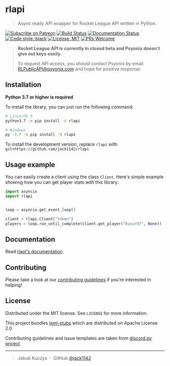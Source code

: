 # rlapi
> Async ready API wrapper for Rocket League API written in Python.

[![Subscribe on Patreon](https://img.shields.io/badge/Support%20me%20on-Patreon-orange.svg?logo=patreon)](https://www.patreon.com/Jackenmen)
[![Build Status](https://travis-ci.com/jack1142/rlapi.svg)](https://travis-ci.com/jack1142/rlapi)
[![Documentation Status](https://readthedocs.org/projects/rlapi/badge/)](https://rlapi.readthedocs.io/en/latest/)
[![Code style: black](https://img.shields.io/badge/code%20style-black-000000.svg)](https://github.com/psf/black)
[![License: MIT](https://img.shields.io/badge/License-MIT-yellow.svg)](https://opensource.org/licenses/MIT)
[![PRs Welcome](https://img.shields.io/badge/PRs-welcome-brightgreen.svg?style=flat-square)](http://makeapullrequest.com)

> **Rocket League API is currently in closed beta and Psyonix doesn't give out keys easily.**
>
> To request API access, you should contact Psyonix by email RLPublicAPI@psyonix.com and hope for positive response.

## Installation

**Python 3.7 or higher is required**

To install the library, you can just run the following command:

```sh
# Linux/OS X
python3.7 -m pip install -U rlapi

# Windows
py -3.7 -m pip install -U rlapi
```

To install the development version, replace `rlapi` with `git+https://github.com/jack1142/rlapi`

## Usage example

You can easily create a client using the class `Client`. Here's simple example showing how you can get player stats with this library:
```py
import asyncio
import rlapi


loop = asyncio.get_event_loop()

client = rlapi.Client("token")
players = loop.run_until_complete(client.get_player("kuxir97", None))
```

## Documentation

Read [rlapi's documentation](https://rlapi.readthedocs.io/en/latest/).

## Contributing

Please take a look at our [contributing guidelines](https://github.com/jack1142/rlapi/blob/main/.github/CONTRIBUTING.md) if you're interested in helping!


## License

Distributed under the MIT license. See ``LICENSE`` for more information.

This project bundles [lxml-stubs](https://github.com/JelleZijlstra/lxml-stubs) which are distributed on Apache License 2.0

Contributing guidelines and issue templates are taken from [discord.py project](https://github.com/Rapptz/discord.py)

---

> Jakub Kuczys &nbsp;&middot;&nbsp;
> GitHub [@jack1142](https://github.com/jack1142)
